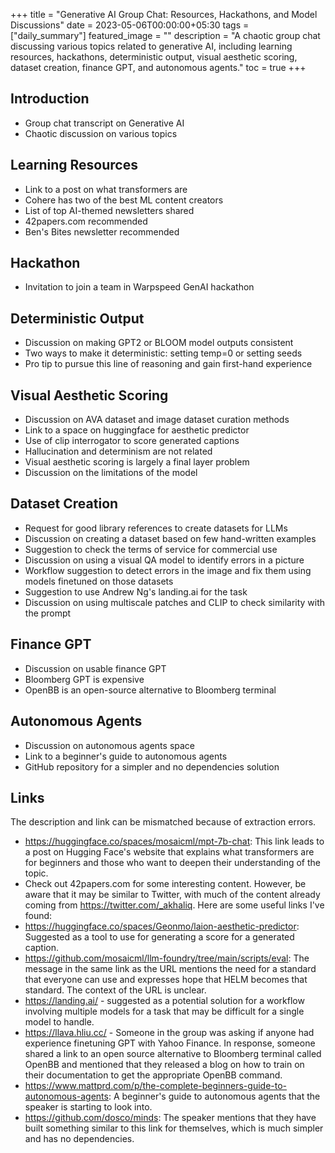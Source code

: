 +++
title =  "Generative AI Group Chat: Resources, Hackathons, and Model Discussions"
date = 2023-05-06T00:00:00+05:30
tags = ["daily_summary"]
featured_image = ""
description = "A chaotic group chat discussing various topics related to generative AI, including learning resources, hackathons, deterministic output, visual aesthetic scoring, dataset creation, finance GPT, and autonomous agents."
toc = true
+++

## Introduction
- Group chat transcript on Generative AI
- Chaotic discussion on various topics

## Learning Resources
- Link to a post on what transformers are
- Cohere has two of the best ML content creators
- List of top AI-themed newsletters shared
- 42papers.com recommended
- Ben's Bites newsletter recommended

## Hackathon
- Invitation to join a team in Warpspeed GenAI hackathon

## Deterministic Output
- Discussion on making GPT2 or BLOOM model outputs consistent
- Two ways to make it deterministic: setting temp=0 or setting seeds
- Pro tip to pursue this line of reasoning and gain first-hand experience

## Visual Aesthetic Scoring
- Discussion on AVA dataset and image dataset curation methods
- Link to a space on huggingface for aesthetic predictor
- Use of clip interrogator to score generated captions
- Hallucination and determinism are not related
- Visual aesthetic scoring is largely a final layer problem
- Discussion on the limitations of the model

## Dataset Creation
- Request for good library references to create datasets for LLMs
- Discussion on creating a dataset based on few hand-written examples
- Suggestion to check the terms of service for commercial use
- Discussion on using a visual QA model to identify errors in a picture
- Workflow suggestion to detect errors in the image and fix them using models finetuned on those datasets
- Suggestion to use Andrew Ng's landing.ai for the task
- Discussion on using multiscale patches and CLIP to check similarity with the prompt

## Finance GPT
- Discussion on usable finance GPT
- Bloomberg GPT is expensive
- OpenBB is an open-source alternative to Bloomberg terminal

## Autonomous Agents
- Discussion on autonomous agents space
- Link to a beginner's guide to autonomous agents
- GitHub repository for a simpler and no dependencies solution

## Links
The description and link can be mismatched because of extraction errors.

- https://huggingface.co/spaces/mosaicml/mpt-7b-chat: This link leads to a post on Hugging Face's website that explains what transformers are for beginners and those who want to deepen their understanding of the topic.
- Check out 42papers.com for some interesting content. However, be aware that it may be similar to Twitter, with much of the content already coming from https://twitter.com/_akhaliq. Here are some useful links I've found:
- https://huggingface.co/spaces/Geonmo/laion-aesthetic-predictor: Suggested as a tool to use for generating a score for a generated caption.
- https://github.com/mosaicml/llm-foundry/tree/main/scripts/eval: The message in the same link as the URL mentions the need for a standard that everyone can use and expresses hope that HELM becomes that standard. The context of the URL is unclear.
- https://landing.ai/ - suggested as a potential solution for a workflow involving multiple models for a task that may be difficult for a single model to handle.
- https://llava.hliu.cc/ - Someone in the group was asking if anyone had experience finetuning GPT with Yahoo Finance. In response, someone shared a link to an open source alternative to Bloomberg terminal called OpenBB and mentioned that they released a blog on how to train on their documentation to get the appropriate OpenBB command.
- https://www.mattprd.com/p/the-complete-beginners-guide-to-autonomous-agents: A beginner's guide to autonomous agents that the speaker is starting to look into.
- https://github.com/dosco/minds: The speaker mentions that they have built something similar to this link for themselves, which is much simpler and has no dependencies.